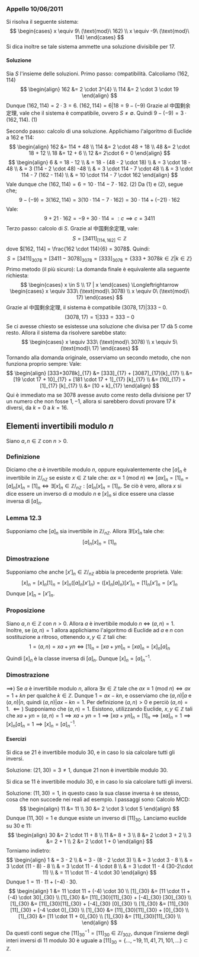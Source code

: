 ### Appello 10/06/2011
Si risolva il seguente sistema:
$$
\begin{cases}
x \equiv 9\ (\text{mod}\ 162) \\
x \equiv -9\ (\text{mod}\ 114)
\end{cases}
$$
Si dica inoltre se tale sistema ammette una soluzione divisibile per $17$.
#### Soluzione
Sia $S$ l'insieme delle soluzioni.
Primo passo: compatibilità.
Calcoliamo $(162, 114)$
$$
\begin{align} 
162 &= 2 \cdot 3^{4} \\
114 &= 2 \cdot 3 \cdot 19
\end{align}
$$
Dunque $(162,114) = 2 \cdot 3 = 6$.
$(162,114) = 6 | 18 = 9-(-9)$
Grazie al 中国剩余定理, vale che il sistema è compatibile, ovvero $S\neq \emptyset$.
Quindi $9 - (-9)=3 \cdot (162,114)$. (1)

Secondo passo: calcolo di una soluzione.
Applichiamo l'algoritmo di Euclide a $162$ e $114$:
$$
\begin{align}
162 &= 114 + 48 \\
114 &= 2 \cdot 48 + 18 \\
48 &= 2 \cdot 18 + 12 \\
18 &= 12 + 6 \\
12 &= 2\cdot 6 + 0
\end{align}
$$
$$
\begin{align}
6  & = 18 - 12 \\
 & = 18 - (48 - 2 \cdot 18) \\
  & = 3 \cdot 18 - 48 \\
 & = 3 (114 - 2 \cdot 48) -48  \\
  & = 3 \cdot 114 - 7 \cdot 48 \\
  & = 3 \cdot 114 - 7 (162 - 114) \\
  & = 10 \cdot 114 - 7 \cdot 162
\end{align}
$$
Vale dunque che $(162, 114) = 6 = 10 \cdot 114 - 7 \cdot 162$. (2)
Da (1) e (2), segue che;
$$
9-(-9) = 3 (162, 114) = 3(10 \cdot 114 - 7 \cdot 162) = 30 \cdot 114 + (-21) \cdot 162
$$
Vale:
$$
9 + 21 \cdot 162 = -9 + 30 \cdot 114 =: c \implies c = 3411
$$
Terzo passo: calcolo di $S$.
Grazie al 中国剩余定理, vale:
$$
S = [3411]_{[114, 162]} \subset \mathbb{Z}
$$
dove $[162, 114] = \frac{162 \cdot 114}{6} = 3078$.
Quindi:
$$
S = [3411]_{3078} = [3411 - 3078]_{3078} = [333]_{3078} = \{ 333 + 3078k \in \mathbb{Z} | k \in \mathbb{Z} \}
$$
Primo metodo (il più sicuro):
La domanda finale è equivalente alla seguente richiesta:
$$
\begin{cases}
x \in S \\
17 | x
\end{cases}
\Longleftrightarrow
\begin{cases}
x \equiv 333\ (\text{mod}\ 3078) \\
x \equiv 0\ (\text{mod}\ 17)
\end{cases}
$$
Grazie al 中国剩余定理, il sistema è compatibile $(3078, 17)|333 - 0$.
$$
(3078, 17) = 1 | 333 = 333 - 0
$$
Se ci avesse chiesto se esistesse una soluzione che divisa per $17$ dà $5$ come resto.
Allora il sistema da risolvere sarebbe stato:
$$
\begin{cases}
x \equiv 333\ (\text{mod}\ 3078) \\
x \equiv 5\ (\text{mod}\ 17)
\end{cases}
$$
Tornando alla domanda originale, osserviamo un secondo metodo, che non funziona proprio sempre:
Vale:
$$
\begin{align}
[333+3078k]_{17} &= [333]_{17} + [3087]_{17}[k]_{17} \\
 &= [19 \cdot 17  + 10]_{17} + [181 \cdot 17 + 1]_{17} [k]_{17} \\
 &= [10]_{17} + [1]_{17} [k]_{17} \\
 &= [10 + k]_{17}
\end{align}
$$
Qui è immediato ma se $3078$ avesse avuto come resto della divisione per $17$ un numero che non fosse $1, -1$, allora si sarebbero dovuti provare 17 $k$ diversi, da $k = 0$ a $k = 16$.

## Elementi invertibili modulo $n$
Siano $a, n \in \mathbb{Z}$ con $n > 0$.
### Definizione
Diciamo che $a$ è invertibile modulo $n$, oppure equivalentemente che $[a]_{n}$ è invertibile in $\mathbb{Z} \big/_{n\mathbb{Z}}$ se esiste $x \in \mathbb{Z}$ tale che:
$ax \equiv 1\ (\text{mod}\ n) \Longleftrightarrow [ax]_{n} = [1]_{n} = [a]_{n}[x]_{n} = [1]_{n} \Longleftrightarrow \exists [x]_{n} \in \mathbb{Z} \big/_{n\mathbb{Z}} : [a]_{n}[x]_{n}=[1]_{n}$.
Se ciò è vero, allora $x$ si dice essere un inverso di $a$ modulo $n$ e $[x]_{n}$ si dice essere una classe inversa di $[a]_{n}$.

### Lemma 12.3 
Supponiamo che $[a]_{n}$ sia invertibile in $\mathbb{Z} \big/_{n\mathbb{Z}}$. Allora $\exists![x]_{n}$ tale che:
$$
[a]_{n}[x]_{n} = [1]_{n}
$$
### Dimostrazione
Supponiamo che anche $[x']_{n} \in \mathbb{Z} \big/_{n\mathbb{Z}}$ abbia la precedente proprietà.
Vale:
$$
[x]_{n} = [x]_{n}[1]_{n} = [x]_{n} ([a]_{n} [x']_{n}) = ([x]_{n}[a]_{n}) [x']_{n} = [1]_{n}[x']_{n} = [x']_{n}
$$
Dunque $[x]_{n} = [x']_{n}$.

### Proposizione
Siano $a, n \in \mathbb{Z}$ con $n > 0$. Allora $a$ è invertibile modulo $n$ $\Longleftrightarrow$ $(a,n) = 1$. Inoltre, se $(a,n)=1$ allora applichiamo l'algoritmo di Euclide ad $a$ e $n$ con sostituzione a ritroso, ottenendo $x,y \in \mathbb{Z}$ tali che:
$$
1 = (a, n) = xa + yn
\Longleftrightarrow [1]_{n} = [xa + yn]_{n} = [xa]_{n} = [x]_{n}[a]_{n}
$$
Quindi $[x]_{n}$ è la classe inversa di $[a]_{n}$. Dunque $[x]_{n} = [a]_{n}^{-1}$.
### Dimostrazione
$\implies$)
Se $a$ è invertibile modulo $n$, allora $\exists x \in \mathbb{Z}$ tale che $ax \equiv 1\ (\text{mod}\ n) \Longleftrightarrow ax =1 +kn$ per qualche $k \in \mathbb{Z}$.
Dunque $1 = ax - kn$, e osserviamo che $(a,n)|a$ e $(a,n)|n$, quindi $(a,n)| ax - kn = 1$. Per definizione $(a,n) > 0$ e perciò $(a,n) = 1$.
$\impliedby)$
Supponiamo che $(a,n)=1$. Esistono, utilizzando Euclide, $x,y \in \mathbb{Z}$ tali che $xa+yn = (a,n) = 1 \implies xa +yn = 1 \implies [xa + yn]_{n} = [1]_{n} \implies [xa]_{n}=1 \implies [x]_{n}[a]_{n} = 1 \implies [x]_{n} = [a]_{n}^{-1}$.

#### Esercizi
Si dica se $21$ è invertibile modulo $30$, e in caso lo sia calcolare tutti gli inversi.

Soluzione:
$(21, 30) = 3 \neq 1$, dunque $21$ non è invertibile modulo $30$.

Si dica se $11$ è invertibile modulo $30$, e in caso lo sia calcolare tutti gli inversi.

Soluzione:
$(11, 30) = 1$, in questo caso la sua classe inversa è se stesso, cosa che non succede nei reali ad esempio.
I passaggi sono:
Calcolo MCD:
$$
\begin{align}
11 &= 11 \\
30 &= 2 \cdot 3 \cdot 5
\end{align}
$$
Dunque $(11, 30) = 1$ e dunque esiste un inverso di $[11]_{30}$.
Lanciamo euclide su $30$ e $11$:
$$
\begin{align}
30 &= 2 \cdot 11 + 8 \\
11 &= 8 + 3 \\
8  &= 2 \cdot 3 + 2 \\
3 &= 2 + 1 \\
2  &= 2 \cdot 1 + 0
\end{align}
$$
Torniamo indietro:
$$
\begin{align}
1 & = 3 - 2 \\
 & = 3 - (8 - 2 \cdot 3) \\
 & = 3 \cdot 3 - 8 \\
 & = 3 \cdot (11 - 8) - 8 \\
 & = 3 \cdot 11 - 4 \cdot 8 \\
 & = 3 \cdot 11 - 4 (30-2\cdot 11) \\
 & = 11 \cdot  11 - 4 \cdot 30
\end{align}
$$
Dunque $1 = 11 \cdot 11 + (-4) \cdot 30$.
$$
\begin{align}
1 &= 11 \cdot 11 + (-4) \cdot 30 \\
[1]_{30} &=  [11 \cdot 11 + (-4) \cdot 30]_{30} \\
[1]_{30} &=  [11]_{30}[11]_{30} + [-4]_{30} [30]_{30} \\
[1]_{30} &=  [11]_{30}[11]_{30} + [-4]_{30} [0]_{30} \\
[1]_{30} &=  [11]_{30}[11]_{30} + [-4 \cdot 0]_{30} \\
[1]_{30} &=  [11]_{30}[11]_{30} + [0]_{30} \\
[1]_{30} &=  [11 \cdot 11 + 0]_{30} \\
[1]_{30} &=  [11]_{30}[11]_{30} \\
\end{align}
$$
Da questi conti segue che $[11]_{30}^{-1}=[11]_{30} \in \mathbb{Z} \big/_{30\mathbb{Z}}$, dunque l'insieme degli interi inversi di $11$ modulo $30$ è uguale a $[11]_{30}=\{ \dots, -19, 11, 41, 71, 101, \dots \}\subset \mathbb{Z}$.

